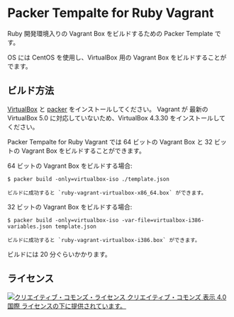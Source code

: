 Packer Tempalte for Ruby Vagrant
===

Ruby 開発環境入りの Vagrant Box をビルドするための Packer Template です。

OS には CentOS を使用し、VirtualBox 用の Vagrant Box をビルドすることがでます。

## ビルド方法

[VirtualBox](https://www.virtualbox.org/) と [packer](https://www.packer.io/) をインストールしてください。
Vagrant が 最新の VirtualBox 5.0 に対応していないため、VirtualBox 4.3.30 をインストールしてください。

Packer Tempalte for Ruby Vagrant では 64 ビットの Vagrant Box と
32 ビットの Vagrant Box をビルドすることができます。

64 ビットの Vagrant Box をビルドする場合:

    $ packer build -only=virtualbox-iso ./template.json

    ビルドに成功すると `ruby-vagrant-virtualbox-x86_64.box` ができます。

32 ビットの Vagrant Box をビルドする場合:

    $ packer build -only=virtualbox-iso -var-file=virtualbox-i386-variables.json template.json

    ビルドに成功すると `ruby-vagrant-virtualbox-i386.box` ができます。

ビルドには 20 分ぐらいかかります。

## ライセンス

[![クリエイティブ・コモンズ・ライセンス](https://i.creativecommons.org/l/by/4.0/88x31.png) クリエイティブ・コモンズ 表示 4.0 国際 ライセンスの下に提供されています。](http://creativecommons.org/licenses/by/4.0/)
